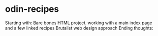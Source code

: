 # odin-recipes
Starting with: 
Bare bones HTML project, working with a main index page and a few linked recipes 
Brutalist web design approach
Ending thoughts: 